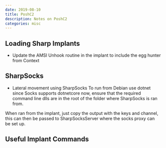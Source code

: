 ```yaml
---
date: 2019-08-10
title: PoshC2
description: Notes on PoshC2
categories: misc
---
```


## Loading Sharp Implants
* Update the AMSI Unhook routine in the implant to include the egg hunter from Context

## SharpSocks
* Lateral movement using SharpSocks
To run from Debian use dotnet since Socks supports dotnetcore now, ensure that the required command line dlls are in the root of the folder where SharpSocks is ran from.

When ran from the implant, just copy the output with the keys and channel, this can then be passed to SharpSocksServer where the socks proxy can be set up.

## Useful Implant Commands
